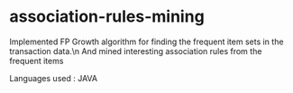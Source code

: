 # association-rules-mining
Implemented FP Growth algorithm for finding the frequent item sets in the transaction data.\n
And mined interesting association rules from the frequent items

Languages used : JAVA
